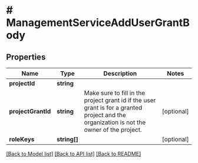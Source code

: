 # # ManagementServiceAddUserGrantBody

## Properties

Name | Type | Description | Notes
------------ | ------------- | ------------- | -------------
**projectId** | **string** |  |
**projectGrantId** | **string** | Make sure to fill in the project grant id if the user grant is for a granted project and the organization is not the owner of the project. | [optional]
**roleKeys** | **string[]** |  | [optional]

[[Back to Model list]](../../README.md#models) [[Back to API list]](../../README.md#endpoints) [[Back to README]](../../README.md)
